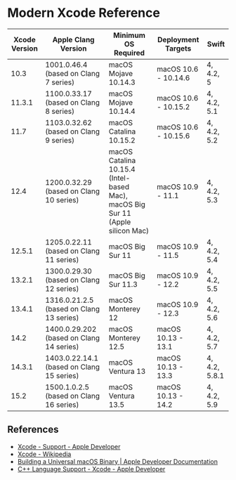 # Modern Xcode Reference

| Xcode Version | Apple Clang Version                       |                 Minimum OS Required                                            | Deployment Targets   |     Swift     |
| ------------- | ----------------------------------------- | ------------------------------------------------------------------------------ | -------------------- | ------------- |
| 10.3          | 1001.0.46.4   (based on Clang 7 series)   | macOS Mojave 10.14.3                                                           | macOS 10.6 - 10.14.6 | 4, 4.2, 5     |
| 11.3.1        | 1100.0.33.17  (based on Clang 8 series)   | macOS Mojave 10.14.4                                                           | macOS 10.6 - 10.15.2 | 4, 4.2, 5.1   |
| 11.7          | 1103.0.32.62  (based on Clang 9 series)   | macOS Catalina 10.15.2                                                         | macOS 10.6 - 10.15.6 | 4, 4.2, 5.2   |
| 12.4          | 1200.0.32.29  (based on Clang 10 series)  | macOS Catalina 10.15.4 (Intel-based Mac), macOS Big Sur 11 (Apple silicon Mac) | macOS 10.9 - 11.1    | 4, 4.2, 5.3   |
| 12.5.1        | 1205.0.22.11  (based on Clang 11 series)  | macOS Big Sur 11                                                               | macOS 10.9 - 11.5    | 4, 4.2, 5.4   |
| 13.2.1        | 1300.0.29.30  (based on Clang 12 series)  | macOS Big Sur 11.3                                                             | macOS 10.9 - 12.2    | 4, 4.2, 5.5   |
| 13.4.1        | 1316.0.21.2.5 (based on Clang 13 series)  | macOS Monterey 12                                                              | macOS 10.9 - 12.3    | 4, 4.2, 5.6   |
| 14.2          | 1400.0.29.202 (based on Clang 14 series)  | macOS Monterey 12.5                                                            | macOS 10.13 - 13.1   | 4, 4.2, 5.7   |
| 14.3.1        | 1403.0.22.14.1 (based on Clang 15 series) | macOS Ventura 13                                                               | macOS 10.13 - 13.3   | 4, 4.2, 5.8.1 |
| 15.2          | 1500.1.0.2.5 (based on Clang 16 series)   | macOS Ventura 13.5                                                             | macOS 10.13 - 14.2   | 4, 4.2, 5.9   |

## References
* [Xcode - Support - Apple Developer](https://developer.apple.com/support/xcode)
* [Xcode - Wikipedia](https://en.wikipedia.org/wiki/Xcode#Toolchain_versions)
* [Building a Universal macOS Binary | Apple Developer Documentation](https://developer.apple.com/documentation/apple-silicon/building-a-universal-macos-binary)
* [C++ Language Support - Xcode - Apple Developer](https://developer.apple.com/xcode/cpp/)
